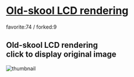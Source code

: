 # [Old-skool LCD rendering](http://fl.corge.net/c/nnDn)

favorite:74 / forked:9

Old-skool LCD rendering  
click to display original image  
 --------------------------------------------------

![thumbnail](./thumbnail.jpg)
